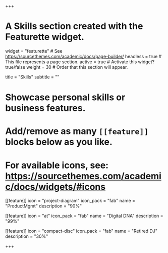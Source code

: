 +++
# A Skills section created with the Featurette widget.
widget = "featurette"  # See https://sourcethemes.com/academic/docs/page-builder/
headless = true  # This file represents a page section.
active = true  # Activate this widget? true/false
weight = 30  # Order that this section will appear.

title = "Skills"
subtitle = ""

# Showcase personal skills or business features.
# 
# Add/remove as many `[[feature]]` blocks below as you like.
# 
# For available icons, see: https://sourcethemes.com/academic/docs/widgets/#icons

[[feature]]
  icon = "project-diagram"
  icon_pack = "fab"
  name = "ProductMgmt"
  description = "90%"
  
[[feature]]
  icon = "at"
  icon_pack = "fab"
  name = "Digital DNA"
  description = "99%"  
  
[[feature]]
  icon = "compact-disc"
  icon_pack = "fab"
  name = "Retired DJ"
  description = "30%"

+++
